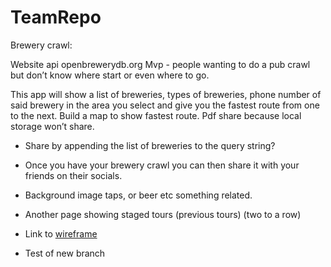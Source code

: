# TeamRepo
Brewery crawl:

Website api openbrewerydb.org
Mvp - people wanting to do a pub crawl but don’t know where start or even where to go.

This app will show a list of breweries, types of breweries, phone number of said brewery  in the area you select and give you the fastest route from one to the next.
Build a map to show fastest route. 
Pdf share because local storage won’t share. 

- Share by appending the list of breweries to the query string? 

- Once you have your brewery crawl you can then share it with your friends on their socials.

- Background image taps, or beer etc something related. 

- Another page showing staged tours (previous tours) (two to a row) 

- Link to [wireframe](https://docs.google.com/presentation/d/1sa57tjAPviC49wgRLB6-E4JoyQ3QfeO553_733RTJrc/edit#slide=id.p)

- Test of new branch